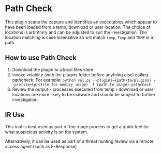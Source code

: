 # Path Check
This plugin scans the capture and identifies an executables which appear to have been loaded from a temp, download or user location. The choice of locations is arbritrary and can be adjusted to suit the investigation.
The location matching is case insensitive so will match `temp`, `Temp` and `TEMP` in a path.

## How to use Path Check
1. Download the plugin to a local files store
2. Invoke volatility (with the plugins folder before anything else) calling pathcheck. For example: `python vol.py --plugins={path/to/plugins} --profile={profile for memory image} -f {path to image} pathcheck`
3. Review the output - processes executed from temp / download or user locations are more likely to be malware and should be subject to further investigation.

## IR Use
This tool is best used as part of the triage process to get a quick feel for what suspicious activity is on the system.

Alternatively, it can be used as part of a threat hunting review via a remote access agent (such as F-Response)
